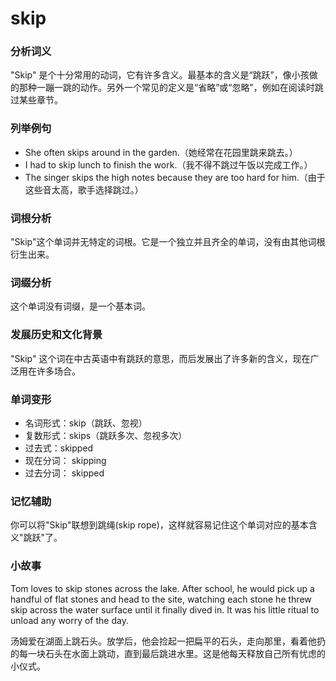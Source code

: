 # skip

### 分析词义

  

"Skip" 是个十分常用的动词，它有许多含义。最基本的含义是“跳跃”，像小孩做的那种一蹦一跳的动作。另外一个常见的定义是“省略”或“忽略”，例如在阅读时跳过某些章节。

  

### 列举例句

  

*   She often skips around in the garden.（她经常在花园里跳来跳去。）
*   I had to skip lunch to finish the work.（我不得不跳过午饭以完成工作。）
*   The singer skips the high notes because they are too hard for him.（由于这些音太高，歌手选择跳过。）

  

### 词根分析

  

"Skip"这个单词并无特定的词根。它是一个独立并且齐全的单词，没有由其他词根衍生出来。

  

### 词缀分析

  

这个单词没有词缀，是一个基本词。

  

### 发展历史和文化背景

  

"Skip" 这个词在中古英语中有跳跃的意思，而后发展出了许多新的含义，现在广泛用在许多场合。

  

### 单词变形

  

*   名词形式：skip（跳跃、忽视）
*   复数形式：skips（跳跃多次、忽视多次）
*   过去式：skipped
*   现在分词： skipping
*   过去分词： skipped

  

### 记忆辅助

  

你可以将"Skip"联想到跳绳(skip rope)，这样就容易记住这个单词对应的基本含义"跳跃"了。

  

### 小故事

  

Tom loves to skip stones across the lake. After school, he would pick up a handful of flat stones and head to the site, watching each stone he threw skip across the water surface until it finally dived in. It was his little ritual to unload any worry of the day.

  

汤姆爱在湖面上跳石头。放学后，他会捡起一把扁平的石头，走向那里，看着他扔的每一块石头在水面上跳动，直到最后跳进水里。这是他每天释放自己所有忧虑的小仪式。
